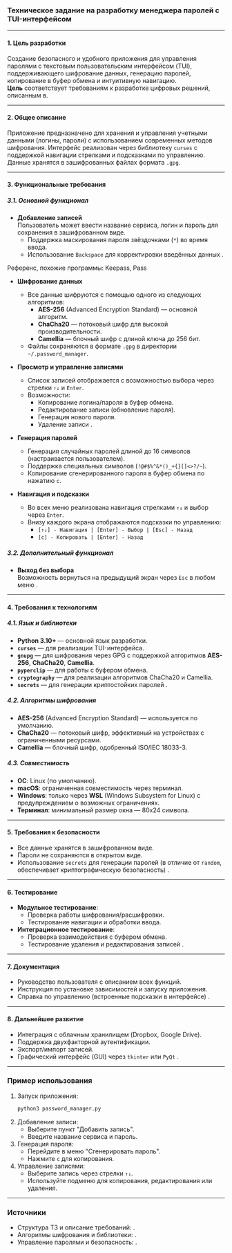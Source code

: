 ### **Техническое задание на разработку менеджера паролей с TUI-интерфейсом**

---

#### **1. Цель разработки**
Создание безопасного и удобного приложения для управления паролями с текстовым пользовательским интерфейсом (TUI), поддерживающего шифрование данных, генерацию паролей, копирование в буфер обмена и интуитивную навигацию.  
**Цель** соответствует требованиям к разработке цифровых решений, описанным в.

---

#### **2. Общее описание**
Приложение предназначено для хранения и управления учетными данными (логины, пароли) с использованием современных методов шифрования. Интерфейс реализован через библиотеку `curses` с поддержкой навигации стрелками и подсказками по управлению. Данные хранятся в зашифрованных файлах формата `.gpg`.


---

#### **3. Функциональные требования**
##### **3.1. Основной функционал**
- **Добавление записей**  
  Пользователь может ввести название сервиса, логин и пароль для сохранения в зашифрованном виде.  
  - Поддержка маскирования пароля звёздочками (`*`) во время ввода.  
  - Использование `Backspace` для корректировки введённых данных .

Референс, похожие программы: Keepass, Pass

- **Шифрование данных**  
  - Все данные шифруются с помощью одного из следующих алгоритмов:  
    - **AES-256** (Advanced Encryption Standard) — основной алгоритм.  
    - **ChaCha20** — потоковый шифр для высокой производительности.  
    - **Camellia** — блочный шифр с длиной ключа до 256 бит.  
  - Файлы сохраняются в формате `.gpg` в директории `~/.password_manager`.

- **Просмотр и управление записями**  
  - Список записей отображается с возможностью выбора через стрелки `↑↓` и `Enter`.  
  - Возможности:  
    - Копирование логина/пароля в буфер обмена.  
    - Редактирование записи (обновление пароля).  
    - Генерация нового пароля.  
    - Удаление записи .

- **Генерация паролей**  
  - Генерация случайных паролей длиной до 16 символов (настраивается пользователем).  
  - Поддержка специальных символов (`!@#$%^&*()_+{}[]<>?/~`).  
  - Копирование сгенерированного пароля в буфер обмена по нажатию `c`.

- **Навигация и подсказки**  
  - Во всех меню реализована навигация стрелками `↑↓` и выбор через `Enter`.  
  - Внизу каждого экрана отображаются подсказки по управлению:  
    - `[↑↓] - Навигация | [Enter] - Выбор | [Esc] - Назад`  
    - `[c] - Копировать | [Enter] - Назад`  

##### **3.2. Дополнительный функционал**
- **Выход без выбора**  
  Возможность вернуться на предыдущий экран через `Esc` в любом меню .

---

#### **4. Требования к технологиям**
##### **4.1. Язык и библиотеки**
- **Python 3.10+** — основной язык разработки.  
- **`curses`** — для реализации TUI-интерфейса.  
- **`gnupg`** — для шифрования через GPG с поддержкой алгоритмов **AES-256**, **ChaCha20**, **Camellia**.  
- **`pyperclip`** — для работы с буфером обмена.  
- **`cryptography`** — для реализации алгоритмов ChaCha20 и Camellia.  
- **`secrets`** — для генерации криптостойких паролей .

##### **4.2. Алгоритмы шифрования**
- **AES-256** (Advanced Encryption Standard) — используется по умолчанию.  
- **ChaCha20** — потоковый шифр, эффективный на устройствах с ограниченными ресурсами.  
- **Camellia** — блочный шифр, одобренный ISO/IEC 18033-3.  

##### **4.3. Совместимость**
- **ОС**: Linux (по умолчанию).  
- **macOS**: ограниченная совместимость через терминал.  
- **Windows**: только через **WSL** (Windows Subsystem for Linux) с предупреждением о возможных ограничениях.  
- **Терминал**: минимальный размер окна — 80x24 символа.  

---

#### **5. Требования к безопасности**
- Все данные хранятся в зашифрованном виде.  
- Пароли не сохраняются в открытом виде.  
- Использование `secrets` для генерации паролей (в отличие от `random`, обеспечивает криптографическую безопасность) .

---

#### **6. Тестирование**
- **Модульное тестирование**:  
  - Проверка работы шифрования/расшифровки.  
  - Тестирование навигации и обработки ввода.  
- **Интеграционное тестирование**:  
  - Проверка взаимодействия с буфером обмена.  
  - Тестирование удаления и редактирования записей .

---

#### **7. Документация**
- Руководство пользователя с описанием всех функций.  
- Инструкция по установке зависимостей и запуску приложения.  
- Справка по управлению (встроенные подсказки в интерфейсе) .

---

#### **8. Дальнейшее развитие**
- Интеграция с облачным хранилищем (Dropbox, Google Drive).  
- Поддержка двухфакторной аутентификации.  
- Экспорт/импорт записей.  
- Графический интерфейс (GUI) через `tkinter` или `PyQt` .

---

### **Пример использования**
1. Запуск приложения:  
   ```bash
   python3 password_manager.py
   ```
2. Добавление записи:  
   - Выберите пункт "Добавить запись".  
   - Введите название сервиса и пароль.  
3. Генерация пароля:  
   - Перейдите в меню "Сгенерировать пароль".  
   - Нажмите `c` для копирования.  
4. Управление записями:  
   - Выберите запись через стрелки `↑↓`.  
   - Используйте подменю для копирования, редактирования или удаления.

---

### **Источники**
- Структура ТЗ и описание требований: .  
- Алгоритмы шифрования и библиотеки: .  
- Управление паролями и безопасность: .